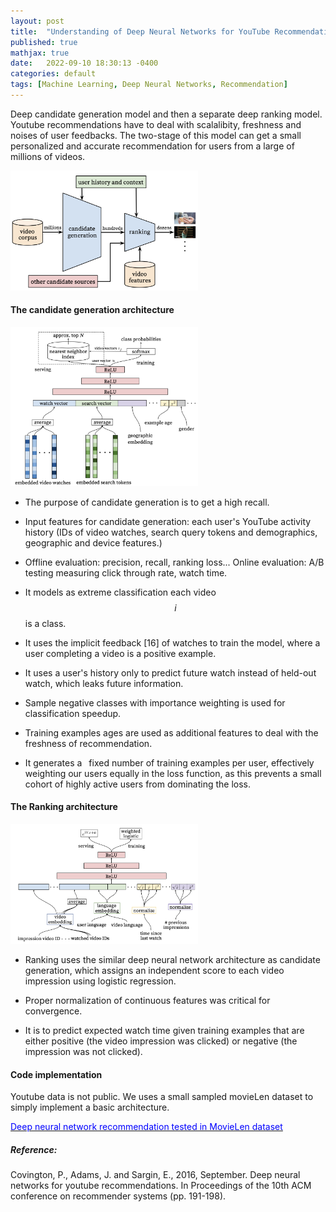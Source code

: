 ```yaml
---
layout: post
title:  "Understanding of Deep Neural Networks for YouTube Recommendations"
published: true
mathjax: true
date:   2022-09-10 18:30:13 -0400
categories: default
tags: [Machine Learning, Deep Neural Networks, Recommendation]
---
```



Deep candidate generation model and then a separate deep ranking model. 
Youtube recommendations have to deal with scalalibity, freshness and noises of user feedbacks.
The two-stage of this model can get a small personalized and accurate recommendation for users from a large of millions of videos.

<img src="/assets/images/2022_09_10//recommendation_youtube/recommendation_system_architecture.png" width="300">

#### The candidate generation architecture
<img src="/assets/images/2022_09_10//recommendation_youtube/deep_candidate_generation.png" width="300">


* The purpose of candidate generation is to get a high recall.

* Input features for candidate generation:
each user's YouTube activity history (IDs of video watches, search query tokens and demographics, geographic and device features.)

* Offline evaluation: precision, recall, ranking loss... Online evaluation: A/B testing measuring click through rate, watch time.

* It models as extreme classification each video $$i$$ is a class.

* It uses the implicit feedback [16] of watches to train the model, where a
user completing a video is a positive example.

* It uses a user's history only to predict future watch instead of held-out watch, which leaks future information.

* Sample negative classes with importance weighting is used for classification speedup.

* Training examples ages are used as additional features to deal with the freshness of recommendation.

* It generates a  fixed number of training examples per user, effectively weighting
our users equally in the loss function, as this prevents a small cohort of highly active users from dominating the loss.


#### The Ranking architecture
<img src="/assets/images/2022_09_10//recommendation_youtube/Deep_ranking_network_architecture.png" width="300">

* Ranking uses the similar deep neural network architecture as candidate generation, which assigns an independent score to each video impression using logistic regression.

* Proper normalization of continuous features was critical for convergence.

* It is to predict expected watch time given training examples that are either positive (the video impression was
clicked) or negative (the impression was not clicked).

#### Code implementation
Youtube data is not public. 
We uses a small sampled movieLen dataset to simply implement a basic architecture.

[<span style="color:blue;"> Deep neural network recommendation tested in MovieLen dataset </span>](https://github.com/windhaunting/Machine-Learning-Deep-Learning-Codes-Practice/blob/main/recommendation_systems/deep_neural_network_recommendation.ipynb)


##### Reference:
Covington, P., Adams, J. and Sargin, E., 2016, September. Deep neural networks for youtube recommendations. In Proceedings of the 10th ACM conference on recommender systems (pp. 191-198).